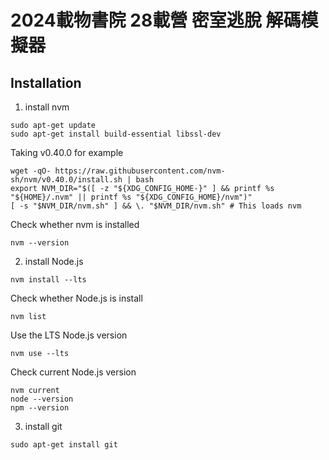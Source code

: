 # 2024載物書院 28載營 密室逃脫 解碼模擬器

## Installation
1. install nvm
```
sudo apt-get update
sudo apt-get install build-essential libssl-dev
```
Taking v0.40.0 for example
```
wget -qO- https://raw.githubusercontent.com/nvm-sh/nvm/v0.40.0/install.sh | bash
export NVM_DIR="$([ -z "${XDG_CONFIG_HOME-}" ] && printf %s "${HOME}/.nvm" || printf %s "${XDG_CONFIG_HOME}/nvm")"
[ -s "$NVM_DIR/nvm.sh" ] && \. "$NVM_DIR/nvm.sh" # This loads nvm
```
Check whether nvm is installed
```
nvm --version
```
2. install Node.js
```
nvm install --lts
```
Check whether Node.js is install
```
nvm list
```
Use the LTS Node.js version
```
nvm use --lts
```
Check current Node.js version
```
nvm current
node --version
npm --version
```
3. install git
```
sudo apt-get install git
```
